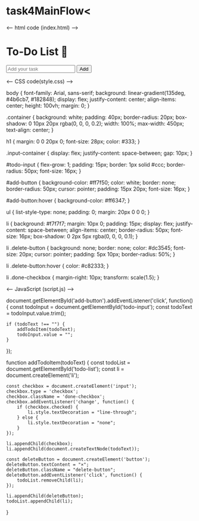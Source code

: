 # task4MainFlow<
<-- html code (index.html) -->

<!DOCTYPE html>
<html lang="en">
<head>
    <meta charset="UTF-8">
    <meta name="viewport" content="width=device-width, initial-scale=1.0">
    <title>To-Do List</title>
    <link rel="stylesheet" href="style.css">
</head>
<body>
    <div class="container">
        <h1>To-Do List 📝</h1>
        <div class="input-container">
            <input type="text" id="todo-input" placeholder="Add your task">
            <button id="add-button">Add</button>
        </div>
        <ul id="todo-list"></ul>
    </div>
    <script src="script.js"></script>
</body>
</html>



<-- CSS code(style.css) -->

body {
    font-family: Arial, sans-serif;
    background: linear-gradient(135deg, #4b6cb7, #182848);
    display: flex;
    justify-content: center;
    align-items: center;
    height: 100vh;
    margin: 0;
}

.container {
    background: white;
    padding: 40px;
    border-radius: 20px;
    box-shadow: 0 10px 20px rgba(0, 0, 0, 0.2);
    width: 100%;
    max-width: 450px;
    text-align: center;
}

h1 {
    margin: 0 0 20px 0;
    font-size: 28px;
    color: #333;
}

.input-container {
    display: flex;
    justify-content: space-between;
    gap: 10px;
}

#todo-input {
    flex-grow: 1;
    padding: 15px;
    border: 1px solid #ccc;
    border-radius: 50px;
    font-size: 16px;
}

#add-button {
    background-color: #ff7f50;
    color: white;
    border: none;
    border-radius: 50px;
    cursor: pointer;
    padding: 15px 20px;
    font-size: 16px;
}

#add-button:hover {
    background-color: #ff6347;
}

ul {
    list-style-type: none;
    padding: 0;
    margin: 20px 0 0 0;
}

li {
    background: #f7f7f7;
    margin: 10px 0;
    padding: 15px;
    display: flex;
    justify-content: space-between;
    align-items: center;
    border-radius: 50px;
    font-size: 16px;
    box-shadow: 0 2px 5px rgba(0, 0, 0, 0.1);
}

li .delete-button {
    background: none;
    border: none;
    color: #dc3545;
    font-size: 20px;
    cursor: pointer;
    padding: 5px 10px;
    border-radius: 50%;
}

li .delete-button:hover {
    color: #c82333;
}

li .done-checkbox {
    margin-right: 10px;
    transform: scale(1.5);
}



<-- JavaScript (script.js) -->

document.getElementById('add-button').addEventListener('click', function() {
    const todoInput = document.getElementById('todo-input');
    const todoText = todoInput.value.trim();
    
    if (todoText !== "") {
        addTodoItem(todoText);
        todoInput.value = "";
    }
});

function addTodoItem(todoText) {
    const todoList = document.getElementById('todo-list');
    const li = document.createElement('li');

    const checkbox = document.createElement('input');
    checkbox.type = 'checkbox';
    checkbox.className = 'done-checkbox';
    checkbox.addEventListener('change', function() {
        if (checkbox.checked) {
            li.style.textDecoration = "line-through";
        } else {
            li.style.textDecoration = "none";
        }
    });

    li.appendChild(checkbox);
    li.appendChild(document.createTextNode(todoText));

    const deleteButton = document.createElement('button');
    deleteButton.textContent = "×";
    deleteButton.className = "delete-button";
    deleteButton.addEventListener('click', function() {
        todoList.removeChild(li);
    });
    
    li.appendChild(deleteButton);
    todoList.appendChild(li);
}

